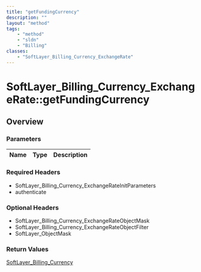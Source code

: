 ```yaml
---
title: "getFundingCurrency"
description: ""
layout: "method"
tags:
    - "method"
    - "sldn"
    - "Billing"
classes:
    - "SoftLayer_Billing_Currency_ExchangeRate"
---
```

# SoftLayer_Billing_Currency_ExchangeRate::getFundingCurrency
## Overview 


### Parameters 
|Name | Type | Description |
| --- | --- | --- |


### Required Headers
* SoftLayer_Billing_Currency_ExchangeRateInitParameters
* authenticate

### Optional Headers
* SoftLayer_Billing_Currency_ExchangeRateObjectMask
* SoftLayer_Billing_Currency_ExchangeRateObjectFilter
* SoftLayer_ObjectMask

### Return Values
<a href='/reference/datatypes/SoftLayer_Billing_Currency'>SoftLayer_Billing_Currency </a>

